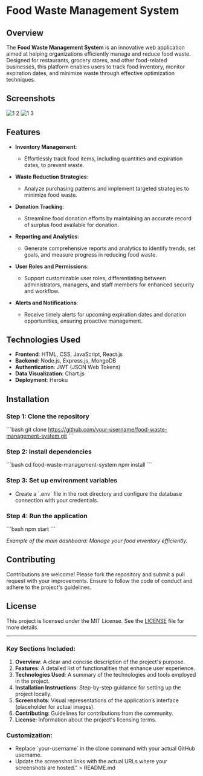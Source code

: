 # Food Waste Management System 

## Overview
The **Food Waste Management System** is an innovative web application aimed at helping organizations efficiently manage and reduce food waste. Designed for restaurants, grocery stores, and other food-related businesses, this platform enables users to track food inventory, monitor expiration dates, and minimize waste through effective optimization techniques.

## Screenshots
![1 2](https://github.com/user-attachments/assets/77e37019-bd91-43ca-80d9-0c5396b0ca4b)
![1 3](https://github.com/user-attachments/assets/064f52b1-a74a-467e-ada5-0d5ea6f30414)

## Features
- **Inventory Management**: 
  - Effortlessly track food items, including quantities and expiration dates, to prevent waste.

- **Waste Reduction Strategies**: 
  - Analyze purchasing patterns and implement targeted strategies to minimize food waste.

- **Donation Tracking**: 
  - Streamline food donation efforts by maintaining an accurate record of surplus food available for donation.

- **Reporting and Analytics**: 
  - Generate comprehensive reports and analytics to identify trends, set goals, and measure progress in reducing food waste.

- **User Roles and Permissions**: 
  - Support customizable user roles, differentiating between administrators, managers, and staff members for enhanced security and workflow.

- **Alerts and Notifications**: 
  - Receive timely alerts for upcoming expiration dates and donation opportunities, ensuring proactive management.

## Technologies Used
- **Frontend**: HTML, CSS, JavaScript, React.js
- **Backend**: Node.js, Express.js, MongoDB
- **Authentication**: JWT (JSON Web Tokens)
- **Data Visualization**: Chart.js
- **Deployment**: Heroku

## Installation

### Step 1: Clone the repository
\`\`\`bash
git clone https://github.com/your-username/food-waste-management-system.git
\`\`\`

### Step 2: Install dependencies
\`\`\`bash
cd food-waste-management-system
npm install
\`\`\`

### Step 3: Set up environment variables
- Create a \`.env\` file in the root directory and configure the database connection with your credentials.

### Step 4: Run the application
\`\`\`bash
npm start
\`\`\`




*Example of the main dashboard: Manage your food inventory efficiently.*

## Contributing
Contributions are welcome! Please fork the repository and submit a pull request with your improvements. Ensure to follow the code of conduct and adhere to the project's guidelines.

## License
This project is licensed under the MIT License. See the [LICENSE](LICENSE) file for more details.

---

### Key Sections Included:
1. **Overview**: A clear and concise description of the project's purpose.
2. **Features**: A detailed list of functionalities that enhance user experience.
3. **Technologies Used**: A summary of the technologies and tools employed in the project.
4. **Installation Instructions**: Step-by-step guidance for setting up the project locally.
5. **Screenshots**: Visual representations of the application’s interface (placeholder for actual images).
6. **Contributing**: Guidelines for contributions from the community.
7. **License**: Information about the project's licensing terms.

### Customization:
- Replace \`your-username\` in the clone command with your actual GitHub username.
- Update the screenshot links with the actual URLs where your screenshots are hosted." > README.md

